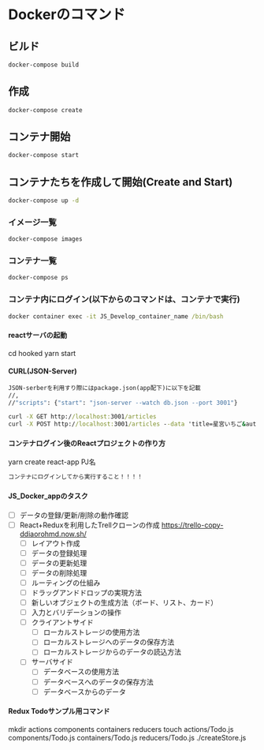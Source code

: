 # Dockerのコマンド

## ビルド

```cmd
docker-compose build
```

## 作成

```cmd
docker-compose create
```

## コンテナ開始

```cmd
docker-compose start
```

## コンテナたちを作成して開始(Create and Start)

```cmd
docker-compose up -d
```

### イメージ一覧

```cmd
docker-compose images
```

### コンテナ一覧

```cmd
docker-compose ps
```

### コンテナ内にログイン(以下からのコマンドは、コンテナで実行)

```cmd
docker container exec -it JS_Develop_container_name /bin/bash
```

#### reactサーバの起動
cd hooked
yarn start

#### CURL(JSON-Server)

```cmd
JSON-serberを利用すり際にはpackage.json(app配下)に以下を記載
//,
//"scripts": {"start": "json-server --watch db.json --port 3001"}

curl -X GET http://localhost:3001/articles
curl -X POST http://localhost:3001/articles --data 'title=星宮いちご&author=星宮らいち'
```

#### コンテナログイン後のReactプロジェクトの作り方

yarn create react-app PJ名

```txt
コンテナにログインしてから実行すること！！！！
```

#### JS_Docker_appのタスク

- [ ] データの登録/更新/削除の動作確認
- [ ] React+Reduxを利用したTrellクローンの作成 <https://trello-copy-ddiaorohmd.now.sh/>
  - [ ] レイアウト作成
  - [ ] データの登録処理
  - [ ] データの更新処理
  - [ ] データの削除処理
  - [ ] ルーティングの仕組み
  - [ ] ドラッグアンドドロップの実現方法
  - [ ] 新しいオブジェクトの生成方法（ボード、リスト、カード）
  - [ ] 入力とバリデーションの操作
  - [ ] クライアントサイド
    - [ ]   ローカルストレージの使用方法
    - [ ]   ローカルストレージへのデータの保存方法
    - [ ]   ローカルストレージからのデータの読込方法
  - [ ] サーバサイド
    - [ ]   データベースの使用方法
    - [ ]   データベースへのデータの保存方法
    - [ ]   データベースからのデータ

#### Redux Todoサンプル用コマンド

mkdir actions components containers reducers
touch actions/Todo.js components/Todo.js containers/Todo.js reducers/Todo.js ./createStore.js
